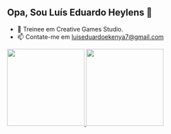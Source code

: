 ## Opa, Sou Luís Eduardo Heylens 👋

- 🔭 Treinee em Creative Games Studio.
- 📫 Contate-me em luiseduardoekenya7@gmail.com

<div>
<a href="https://github.com/seu-usuário-aqui">
<img loading="lazy" height="180em" src="https://github-readme-stats.vercel.app/api/top-langs/?username=dudu1337&layout=compact&langs_count=7&theme=dracula"/>
<img loading="lazy" height="180em" src="https://github-readme-stats.vercel.app/api?username=dudu1337&show_icons=true&theme=dracula&include_all_commits=true&count_private=true"/>
</div>
